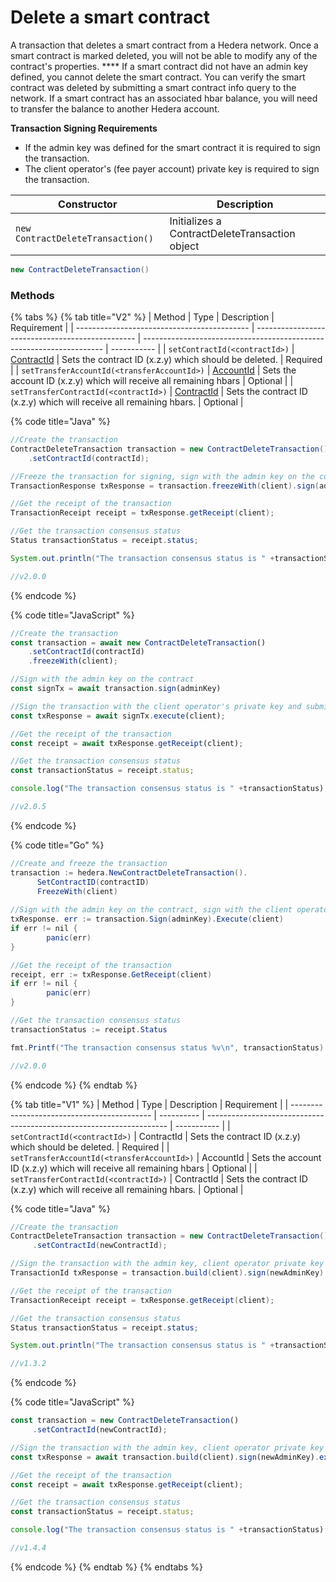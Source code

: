 # Delete a smart contract

A transaction that deletes a smart contract from a Hedera network. Once a smart contract is marked deleted, you will not be able to modify any of the contract's properties. **** If a smart contract did not have an admin key defined, you cannot delete the smart contract. You can verify the smart contract was deleted by submitting a smart contract info query to the network. If a smart contract has an associated hbar balance, you will need to transfer the balance to another Hedera account.

**Transaction Signing Requirements**

* If the admin key was defined for the smart contract it is required to sign the transaction.
* The client operator's (fee payer account) private key is required to sign the transaction.

| Constructor                       | Description                                    |
| --------------------------------- | ---------------------------------------------- |
| `new ContractDeleteTransaction()` | Initializes a ContractDeleteTransaction object |

```java
new ContractDeleteTransaction()
```

### Methods

{% tabs %}
{% tab title="V2" %}
| Method                                      | Type                                             | Description                                                          | Requirement |
| ------------------------------------------- | ------------------------------------------------ | -------------------------------------------------------------------- | ----------- |
| `setContractId(<contractId>)`               | [ContractId](../specialized-types.md#contractid) | Sets the contract ID (x.z.y) which should be deleted.                | Required    |
| `setTransferAccountId(<transferAccountId>)` | [AccountId](../specialized-types.md#accountid)   | Sets the account ID (x.z.y) which will receive all remaining hbars   | Optional    |
| `setTransferContractId(<contractId>)`       | [ContractId](../specialized-types.md#contractid) | Sets the contract ID (x.z.y) which will receive all remaining hbars. | Optional    |

{% code title="Java" %}
```java
//Create the transaction
ContractDeleteTransaction transaction = new ContractDeleteTransaction()
    .setContractId(contractId);

//Freeze the transaction for signing, sign with the admin key on the contract, sign with the client operator private key and submit to a Hedera network
TransactionResponse txResponse = transaction.freezeWith(client).sign(adminKey).execute(client);

//Get the receipt of the transaction
TransactionReceipt receipt = txResponse.getReceipt(client);

//Get the transaction consensus status
Status transactionStatus = receipt.status;

System.out.println("The transaction consensus status is " +transactionStatus);

//v2.0.0
```
{% endcode %}

{% code title="JavaScript" %}
```javascript
//Create the transaction
const transaction = await new ContractDeleteTransaction()
    .setContractId(contractId)
    .freezeWith(client);

//Sign with the admin key on the contract
const signTx = await transaction.sign(adminKey)

//Sign the transaction with the client operator's private key and submit to a Hedera network
const txResponse = await signTx.execute(client);

//Get the receipt of the transaction
const receipt = await txResponse.getReceipt(client);

//Get the transaction consensus status
const transactionStatus = receipt.status;

console.log("The transaction consensus status is " +transactionStatus);

//v2.0.5
```
{% endcode %}

{% code title="Go" %}
```java
//Create and freeze the transaction
transaction := hedera.NewContractDeleteTransaction().
	  SetContractID(contractID)
	  FreezeWith(client)
	
//Sign with the admin key on the contract, sign with the client operator private key and submit to a Hedera network
txResponse. err := transaction.Sign(adminKey).Execute(client)
if err != nil {
		panic(err)
}

//Get the receipt of the transaction
receipt, err := txResponse.GetReceipt(client)
if err != nil {
		panic(err)
}

//Get the transaction consensus status
transactionStatus := receipt.Status

fmt.Printf("The transaction consensus status %v\n", transactionStatus)

//v2.0.0
```
{% endcode %}
{% endtab %}

{% tab title="V1" %}
| Method                                      | Type       | Description                                                          | Requirement |
| ------------------------------------------- | ---------- | -------------------------------------------------------------------- | ----------- |
| `setContractId(<contractId>)`               | ContractId | Sets the contract ID (x.z.y) which should be deleted.                | Required    |
| `setTransferAccountId(<transferAccountId>)` | AccountId  | Sets the account ID (x.z.y) which will receive all remaining hbars   | Optional    |
| `setTransferContractId(<contractId>)`       | ContractId | Sets the contract ID (x.z.y) which will receive all remaining hbars. | Optional    |

{% code title="Java" %}
```java
//Create the transaction
ContractDeleteTransaction transaction = new ContractDeleteTransaction()
     .setContractId(newContractId);

//Sign the transaction with the admin key, client operator private key and submit the transaction to a Hedera network
TransactionId txResponse = transaction.build(client).sign(newAdminKey).execute(client);

//Get the receipt of the transaction
TransactionReceipt receipt = txResponse.getReceipt(client);

//Get the transaction consensus status
Status transactionStatus = receipt.status;

System.out.println("The transaction consensus status is " +transactionStatus);

//v1.3.2
```
{% endcode %}

{% code title="JavaScript" %}
```javascript
const transaction = new ContractDeleteTransaction()
     .setContractId(newContractId);

//Sign the transaction with the admin key, client operator private key and submit the transaction to a Hedera network
const txResponse = await transaction.build(client).sign(newAdminKey).execute(client);

//Get the receipt of the transaction
const receipt = await txResponse.getReceipt(client);

//Get the transaction consensus status
const transactionStatus = receipt.status;

console.log("The transaction consensus status is " +transactionStatus);

//v1.4.4
```
{% endcode %}
{% endtab %}
{% endtabs %}
